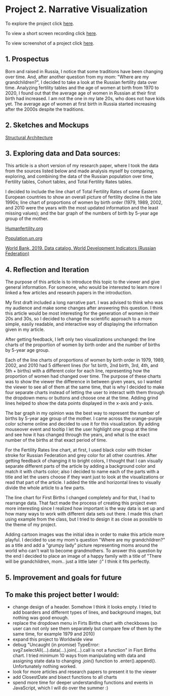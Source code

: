 # Project 2. Narrative Visualization

To explore the project click [here](https://nchikurova.github.io/Interactive-Data-Vis-Portfolio/project_2/narrative_project/).

To view a short screen recording click [here](https://github.com/nchikurova/Interactive-Data-Vis-Portfolio/blob/master/project_2/sketches/project_2.mov).

To view screenshot of a project click [here](https://github.com/nchikurova/Interactive-Data-Vis-Portfolio/blob/master/project_2/sketches/project_2_pic.png).

## 1. Prospectus

Born and raised in Russia, I notice that some traditions have been changing over time. And, after another question from my mom: "Where are my grandchildren?", I decided to take a look at the Russian fertility data over time. Analyzing fertility tables and the age of women at birth from 1970 to 2020, I found out that the average age of women in Russian at their first birth had increased. I am not the one in my late 20s, who does not have kids yet. The average age of women at first birth in Russia started increasing after the 2000s despite the traditions.

## 2. Sketches and Mockups

[Structural Architecture](https://github.com/nchikurova/Interactive-Data-Vis-Portfolio/blob/master/project_2/sketches/sketch_project2.png)

## 3. Exploring data and Data sources:

This article is a short version of my research paper, where I took the data from the sources listed below and made analysis myself by comparing, exploring, and combining the data of the Russian population over time, Fertility tables, Cohort tables, and Total Fertility Rates tables.

I decided to include the line chart of Total Fertility Rates of some Eastern European countries to show an overall picture of fertility decline in the late 1990s; line chart of proportions of women by birth order (1979, 1989, 2002, and 2010 were the years with the most updated information and the least missing values); and the bar graph of the numbers of birth by 5-year age group of the mother. 

[Humanfertility.org](https://www.humanfertility.org/cgi-bin/country.php?country=RUS&tab=si)

[Population.un.org](https://www.un.org/en/development/desa/population/index.asp)

[World Bank, 2019. Data catalog. World Development Indicators (Russian Federation)](https://datacatalog.worldbank.org/dataset/population-estimates-and-projections)


## 4. Reflection and Iteration

The purpose of this article is to introduce this topic to the viewer and give general information. For someone, who would be interested to learn more I linked a few articles and research papers in the introduction.

My first draft included a long narrative part. I was advised to think who was my audience and make some changes after answering this question. I think this article would be most interesting for the generation of women in their 20s and 30s, so I decided to change the scientific approach to a more simple, easily readable, and interactive way of displaying the information given in my article. 

After getting feedback, I left only two visualizations unchanged: the line charts of the proportion of women by birth order and the number of births by 5-year age group. 

Each of the line charts of proportions of women by birth order in 1979, 1989, 2002, and 2010 had 5 different lines (for 1st birth, 2nd birth, 3rd, 4th, and 5th + births) with a different color for each line, representing how the proportion of women had changed over time. The purpose of these charts was to show the viewer the difference in between given years, so I wanted the viewer to see all of them at the same time, that is why I decided to make four separate charts instead of letting the user to interact with them through the dropdown menu or buttons and choose one at the time. Adding grind lines helped to show the data points displayed in the x-axis and y-axis.

The bar graph in my opinion was the best way to represent the number of births by 5-year age group of the mother. I came across the orange-purple color scheme online and decided to use it for this visualization. By adding mouseover event and tooltip I let the user highlight one group at the time and see how it has changed through the years, and what is the exact number of the births at that exact period of time.

For the Fertility Rates line chart, at first, I used black color with thicker stroke for Russian Federation and grey color for all other countries. After getting feedback of changing it to bright colors, I thought that I can visually separate different parts of the article by adding a background color and match it with charts color; also I decided to name each of the parts with a title and let the users choose if they want just to look at the visualizations or read that part of the article. I added the title and horizontal lines to visually divide the whole article to a few parts.

The line chart for First Births I changed completely and for that, I had to rearrange data. That fact made the process of creating this project even more interesting since I realized how important is the way data is set up and how many ways to work with different data sets out there. I made this chart using example from the class, but I tried to design it as close as possible to the theme of my project.

Adding cartoon images was the initial idea in order to make this article more playful. I decided to use my mom's question "Where are my grandchildren?" as a title and add a "grumpy lady" picture representing moms around the world who can't wait to become grandmothers. To answer this question by the end I decided to place an image of a happy family with a title of "There will be grandchildren, mom.. just a little later :)" I think it fits perfectly.

## 5. Improvement and goals for future

## To make this project better I would:

- change design of a header. Somehow I think it looks empty. I tried to add boarders and different types of lines, and background images, but nothing was good enough.
- replace the dropdown menu in Firts Births chart with checkboxes (so user can not only see them separately but compare few of them by the same time, for example 1979 and 2010)
- expand this project to Worldwide view
- debug "Uncaught (in promise) TypeError: svg7.selectAll(...).data(...).join(...).call is not a function" in Fisrt Births chart. I tried minimum 10 ways from manipulating with data and assigning state data to changing .join() function to .enter().append(). Unfortunately nothing worked.
- look for more articles and research papers to present it to the viewer
- add ClosestDate and bisect functions to all charts
- spend more time for deeper understanding functions and events in JavaScript, which I will do over the summer :)
